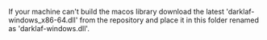 If your machine can't build the macos library download the latest
'darklaf-windows_x86-64.dll' from the repository and place it in this folder
renamed as 'darklaf-windows.dll'.
